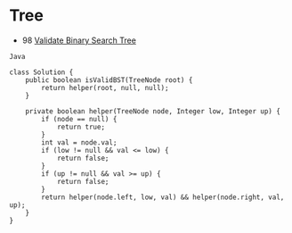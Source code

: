 # Tree
- 98 [Validate Binary Search Tree](https://leetcode.com/problems/validate-binary-search-tree/)
```
Java

class Solution {
    public boolean isValidBST(TreeNode root) {
        return helper(root, null, null);
    }
    
    private boolean helper(TreeNode node, Integer low, Integer up) {
        if (node == null) {
            return true;
        }
        int val = node.val;
        if (low != null && val <= low) {
            return false;
        }
        if (up != null && val >= up) {
            return false;
        }
        return helper(node.left, low, val) && helper(node.right, val, up);
    }
}
```